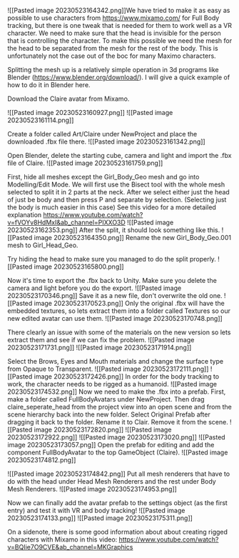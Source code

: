 ![[Pasted image 20230523164342.png]]We have tried to make it as easy as possible to use characters from https://www.mixamo.com/ for Full Body tracking, but there is one tweak that is needed for them to work well as a VR character.
We need to make sure that the head is invisible for the person that is controlling the character. To make this possible we need the mesh for the head to be separated from the mesh for the rest of the body. This is unfortunately not the case out of the boc for many Maximo characters.

Splitting the mesh up is a relatively simple operation in 3d programs like Blender (https://www.blender.org/download/). I will give a quick example of how to do it in Blender here.

Download the Claire avatar from Mixamo.

![[Pasted image 20230523160927.png]]
![[Pasted image 20230523161114.png]]

Create a folder called Art/Claire under NewProject and place the downloaded .fbx file there.
![[Pasted image 20230523161342.png]]

Open Blender, delete the starting cube, camera and light and import the .fbx file of Claire.
![[Pasted image 20230523161759.png]]

First, hide all meshes except the Girl_Body_Geo mesh and go into Modelling/Edit Mode.
We will first use the Bisect tool with the whole mesh selected to split it in 2 parts at the neck. After we select either just the head of just be body and then press P and separate by selection. (Selecting just the body is much easier in this case)
See this video for a more detailed explanation https://www.youtube.com/watch?v=fVOYv8HdMxI&ab_channel=PIXXO3D
![[Pasted image 20230523162353.png]]
After the split, it should look something like this.
![[Pasted image 20230523164350.png]]
Rename the new Girl_Body_Geo.001 mesh to Girl_Head_Geo.

Try hiding the head to make sure you managed to do the split properly.
![[Pasted image 20230523165800.png]]

Now it's time to export the .fbx back to Unity.
Make sure you delete the camera and light before you do the export.
![[Pasted image 20230523170346.png]]
Save it as a new file, don't overwrite the old one.
![[Pasted image 20230523170523.png]]
Only the original .fbx will have the embedded textures, so lets extract them into a folder called Textures so our new edited avatar can use them.
![[Pasted image 20230523170748.png]]

There clearly an issue with some of the materials on the new version so lets extract them and see if we can fix the problem.
![[Pasted image 20230523171731.png]]
![[Pasted image 20230523171914.png]]

Select the Brows, Eyes and Mouth materials and change the surface type from Opaque to Transparent.
![[Pasted image 20230523172111.png]]
![[Pasted image 20230523172426.png]]
In order for the body tracking to work, the character needs to be rigged as a humanoid.
![[Pasted image 20230523174532.png]]
Now we need to make the .fbx into a prefab.
First, make a folder called FullBodyAvatars under NewProject. Then drag claire_seperate_head from the project view into an open scene and from the scene hierarchy back into the new folder. Select Original Prefab after dragging it back to the folder. Rename it to Clair. Remove it from the scene.
![[Pasted image 20230523172820.png]]
![[Pasted image 20230523172922.png]]
![[Pasted image 20230523173020.png]]
![[Pasted image 20230523173057.png]]
Open the prefab for editing and add the component FullBodyAvatar to the top GameObject (Claire).
![[Pasted image 20230523174812.png]]


![[Pasted image 20230523174842.png]]
Put all mesh renderers that have to do with the head under Head Mesh Renderers and the rest under Body Mesh Renderers.
![[Pasted image 20230523174953.png]]

Now we can finally add the avatar prefab to the settings object (as the first entry) and test it with VR and body tracking!
![[Pasted image 20230523174133.png]]
![[Pasted image 20230523175311.png]]

On a sidenote, there is some good information about about creating rigged characters with Mixamo in this video:
https://www.youtube.com/watch?v=BQIie7O9CVE&ab_channel=MKGraphics